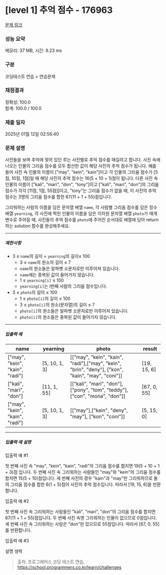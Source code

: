 # [level 1] 추억 점수 - 176963 

[문제 링크](https://school.programmers.co.kr/learn/courses/30/lessons/176963) 

### 성능 요약

메모리: 37 MB, 시간: 9.23 ms

### 구분

코딩테스트 연습 > 연습문제

### 채점결과

정확성: 100.0<br/>합계: 100.0 / 100.0

### 제출 일자

2025년 01월 12일 02:56:40

### 문제 설명

<p>사진들을 보며 추억에 젖어 있던 루는 사진별로 추억 점수를 매길려고 합니다. 사진 속에 나오는 인물의 그리움 점수를 모두 합산한 값이 해당 사진의 추억 점수가 됩니다. 예를 들어 사진 속 인물의 이름이 ["may", "kein", "kain"]이고 각 인물의 그리움 점수가 [5점, 10점, 1점]일 때 해당 사진의 추억 점수는 16(5 + 10 + 1)점이 됩니다. 다른 사진 속 인물의 이름이 ["kali", "mari", "don", "tony"]이고 ["kali", "mari", "don"]의 그리움 점수가 각각 [11점, 1점, 55점]]이고, "tony"는 그리움 점수가 없을 때, 이 사진의 추억 점수는 3명의 그리움 점수를 합한 67(11 + 1 + 55)점입니다.</p>

<p>그리워하는 사람의 이름을 담은 문자열 배열 <code>name</code>, 각 사람별 그리움 점수를 담은 정수 배열 <code>yearning</code>, 각 사진에 찍힌 인물의 이름을 담은 이차원 문자열 배열 <code>photo</code>가 매개변수로 주어질 때, 사진들의 추억 점수를 <code>photo</code>에 주어진 순서대로 배열에 담아 return하는 solution 함수를 완성해주세요.</p>

<hr>

<h5>제한사항</h5>

<ul>
<li>3 ≤ <code>name</code>의 길이 = <code>yearning</code>의 길이≤ 100

<ul>
<li>3 ≤ <code>name</code>의 원소의 길이 ≤ 7</li>
<li><code>name</code>의 원소들은 알파벳 소문자로만 이루어져 있습니다.</li>
<li><code>name</code>에는 중복된 값이 들어가지 않습니다.</li>
<li>1 ≤ <code>yearning[i]</code> ≤ 100</li>
<li><code>yearning[i]</code>는 i번째 사람의 그리움 점수입니다.</li>
</ul></li>
<li>3 ≤ <code>photo</code>의 길이 ≤ 100

<ul>
<li>1 ≤ <code>photo[i]</code>의 길이 ≤ 100</li>
<li>3 ≤ <code>photo[i]</code>의 원소(문자열)의 길이 ≤ 7</li>
<li><code>photo[i]</code>의 원소들은 알파벳 소문자로만 이루어져 있습니다.</li>
<li><code>photo[i]</code>의 원소들은 중복된 값이 들어가지 않습니다.</li>
</ul></li>
</ul>

<hr>

<h5>입출력 예</h5>
<table class="table">
        <thead><tr>
<th>name</th>
<th>yearning</th>
<th>photo</th>
<th>result</th>
</tr>
</thead>
        <tbody><tr>
<td>["may", "kein", "kain", "radi"]</td>
<td>[5, 10, 1, 3]</td>
<td>[["may", "kein", "kain", "radi"],["may", "kein", "brin", "deny"], ["kon", "kain", "may", "coni"]]</td>
<td>[19, 15, 6]</td>
</tr>
<tr>
<td>["kali", "mari", "don"]</td>
<td>[11, 1, 55]</td>
<td>[["kali", "mari", "don"], ["pony", "tom", "teddy"], ["con", "mona", "don"]]</td>
<td>[67, 0, 55]</td>
</tr>
<tr>
<td>["may", "kein", "kain", "radi"]</td>
<td>[5, 10, 1, 3]</td>
<td>[["may"],["kein", "deny", "may"], ["kon", "coni"]]</td>
<td>[5, 15, 0]</td>
</tr>
</tbody>
      </table>
<hr>

<h5>입출력 예 설명</h5>

<p>입출력 예 #1</p>

<p>첫 번째 사진 속 "may", "kein", "kain", "radi"의 그리움 점수를 합치면 19(5 + 10 + 1 + 3)점 입니다. 두 번째 사진 속 그리워하는 사람들인 "may"와 "kein"의 그리움 점수를 합치면 15(5 + 10)점입니다. 세 번째 사진의 경우 "kain"과 "may"만 그리워하므로 둘의 그리움 점수를 합한 6(1 + 5)점이 사진의 추억 점수입니다. 따라서 [19, 15, 6]을 반환합니다.</p>

<p>입출력 예 #2</p>

<p>첫 번째 사진 속 그리워하는 사람들인 "kali", "mari", "don"의 그리움 점수를 합치면 67(11 + 1 + 55)점입니다. 두 번째 사진 속엔 그리워하는 인물이 없으므로 0점입니다. 세 번째 사진 속 그리워하는 사람은 "don"만 있으므로 55점입니다. 따라서 [67, 0, 55]를 반환합니다.</p>

<p>입출력 예 #3</p>

<p>설명 생략</p>


> 출처: 프로그래머스 코딩 테스트 연습, https://school.programmers.co.kr/learn/challenges